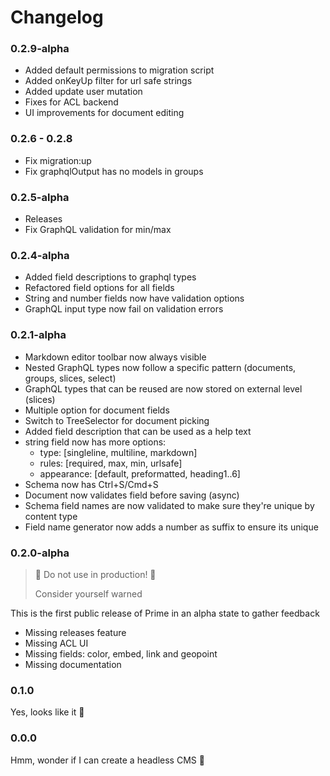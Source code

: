 # Changelog

### 0.2.9-alpha
 - Added default permissions to migration script
 - Added onKeyUp filter for url safe strings
 - Added update user mutation
 - Fixes for ACL backend
 - UI improvements for document editing

### 0.2.6 - 0.2.8
 - Fix migration:up
 - Fix graphqlOutput has no models in groups

### 0.2.5-alpha
 - Releases
 - Fix GraphQL validation for min/max

### 0.2.4-alpha

 - Added field descriptions to graphql types
 - Refactored field options for all fields
 - String and number fields now have validation options
 - GraphQL input type now fail on validation errors

### 0.2.1-alpha

 - Markdown editor toolbar now always visible
 - Nested GraphQL types now follow a specific pattern (documents, groups, slices, select)
 - GraphQL types that can be reused are now stored on external level (slices)
 - Multiple option for document fields
 - Switch to TreeSelector for document picking
 - Added field description that can be used as a help text
 - string field now has more options:
   - type: [singleline, multiline, markdown]
   - rules: [required, max, min, urlsafe]
   - appearance: [default, preformatted, heading1..6]
 - Schema now has Ctrl+S/Cmd+S
 - Document now validates field before saving (async)
 - Schema field names are now validated to make sure they're unique by content type
 - Field name generator now adds a number as suffix to ensure its unique

### 0.2.0-alpha

> 🚨 Do not use in production! 🚨
>
> Consider yourself warned

This is the first public release of Prime in an alpha state to gather feedback

- Missing releases feature
- Missing ACL UI
- Missing fields: color, embed, link and geopoint
- Missing documentation

### 0.1.0

Yes, looks like it 🤔

### 0.0.0

Hmm, wonder if I can create a headless CMS 🤪
